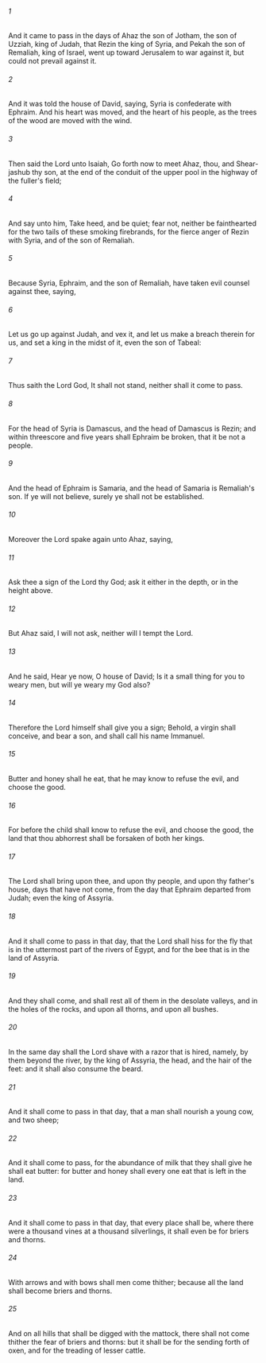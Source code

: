 ###### 1
And it came to pass in the days of Ahaz the son of Jotham, the son of Uzziah, king of Judah, that Rezin the king of Syria, and Pekah the son of Remaliah, king of Israel, went up toward Jerusalem to war against it, but could not prevail against it.

###### 2
And it was told the house of David, saying, Syria is confederate with Ephraim. And his heart was moved, and the heart of his people, as the trees of the wood are moved with the wind.

###### 3
Then said the Lord unto Isaiah, Go forth now to meet Ahaz, thou, and Shear-jashub thy son, at the end of the conduit of the upper pool in the highway of the fuller's field;

###### 4
And say unto him, Take heed, and be quiet; fear not, neither be fainthearted for the two tails of these smoking firebrands, for the fierce anger of Rezin with Syria, and of the son of Remaliah.

###### 5
Because Syria, Ephraim, and the son of Remaliah, have taken evil counsel against thee, saying,

###### 6
Let us go up against Judah, and vex it, and let us make a breach therein for us, and set a king in the midst of it, even the son of Tabeal:

###### 7
Thus saith the Lord God, It shall not stand, neither shall it come to pass.

###### 8
For the head of Syria is Damascus, and the head of Damascus is Rezin; and within threescore and five years shall Ephraim be broken, that it be not a people.

###### 9
And the head of Ephraim is Samaria, and the head of Samaria is Remaliah's son. If ye will not believe, surely ye shall not be established.

###### 10
Moreover the Lord spake again unto Ahaz, saying,

###### 11
Ask thee a sign of the Lord thy God; ask it either in the depth, or in the height above.

###### 12
But Ahaz said, I will not ask, neither will I tempt the Lord.

###### 13
And he said, Hear ye now, O house of David; Is it a small thing for you to weary men, but will ye weary my God also?

###### 14
Therefore the Lord himself shall give you a sign; Behold, a virgin shall conceive, and bear a son, and shall call his name Immanuel.

###### 15
Butter and honey shall he eat, that he may know to refuse the evil, and choose the good.

###### 16
For before the child shall know to refuse the evil, and choose the good, the land that thou abhorrest shall be forsaken of both her kings.

###### 17
The Lord shall bring upon thee, and upon thy people, and upon thy father's house, days that have not come, from the day that Ephraim departed from Judah; even the king of Assyria.

###### 18
And it shall come to pass in that day, that the Lord shall hiss for the fly that is in the uttermost part of the rivers of Egypt, and for the bee that is in the land of Assyria.

###### 19
And they shall come, and shall rest all of them in the desolate valleys, and in the holes of the rocks, and upon all thorns, and upon all bushes.

###### 20
In the same day shall the Lord shave with a razor that is hired, namely, by them beyond the river, by the king of Assyria, the head, and the hair of the feet: and it shall also consume the beard.

###### 21
And it shall come to pass in that day, that a man shall nourish a young cow, and two sheep;

###### 22
And it shall come to pass, for the abundance of milk that they shall give he shall eat butter: for butter and honey shall every one eat that is left in the land.

###### 23
And it shall come to pass in that day, that every place shall be, where there were a thousand vines at a thousand silverlings, it shall even be for briers and thorns.

###### 24
With arrows and with bows shall men come thither; because all the land shall become briers and thorns.

###### 25
And on all hills that shall be digged with the mattock, there shall not come thither the fear of briers and thorns: but it shall be for the sending forth of oxen, and for the treading of lesser cattle.

